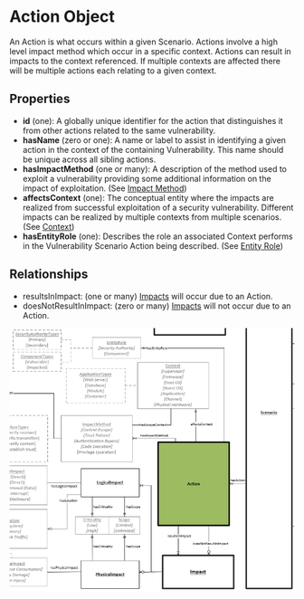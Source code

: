 # Action Object

An Action is what occurs within a given Scenario. Actions involve a high level impact method which occur in a specific context. Actions can result in impacts to the context referenced. If multiple contexts are affected there will be multiple actions each relating to a given context.

## Properties
- **id** (one): A globally unique identifier for the action that distinguishes it from other actions related to the same vulnerability.
- **hasName** (zero or one): A name or label to assist in identifying a given action in the context of the containing Vulnerability. This name should be unique across all sibling actions.
- **hasImpactMethod** (one or many): A description of the method used to exploit a vulnerability providing some additional information on the impact of exploitation. (See [Impact Method](../values/impact-method.md)) <br />
- **affectsContext** (one): The conceptual entity where the impacts are realized from successful exploitation of a security vulnerability. Different impacts can be realized by multiple contexts from multiple scenarios. (See [Context](../values/context.md)) <br />
- **hasEntityRole** (one): Describes the role an associated Context performs in the Vulnerability Scenario Action being described. (See [Entity Role](../values/entity-role.md)) <br />


## Relationships

* resultsInImpact: (one or many) [Impacts](impact.md) will occur due to an Action. 
* doesNotResultInImpact: (zero or many) [Impacts](impact.md) will not occur due to an Action.

![Action Graph](../figures/graphsnippets/ActionSnippet.png "Action Graph")